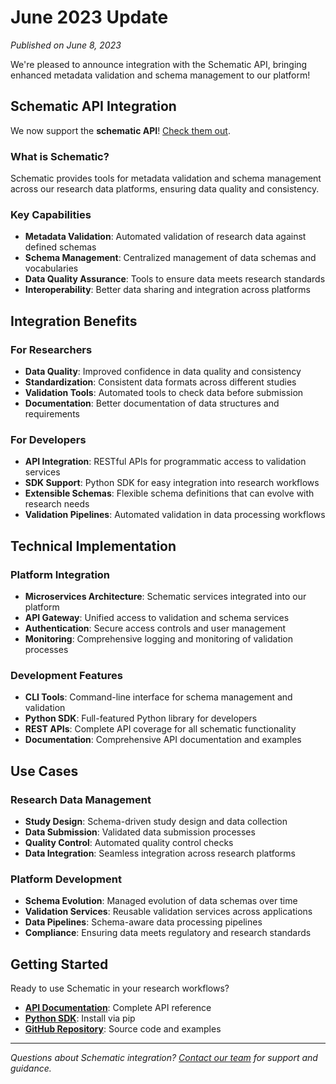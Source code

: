 # June 2023 Update

*Published on June 8, 2023*

We're pleased to announce integration with the Schematic API, bringing enhanced metadata validation and schema management to our platform!

## Schematic API Integration

We now support the **schematic API**! [Check them out](https://schematicpy.readthedocs.io/en/latest/cli_reference.html).

### What is Schematic?

Schematic provides tools for metadata validation and schema management across our research data platforms, ensuring data quality and consistency.

### Key Capabilities

- **Metadata Validation**: Automated validation of research data against defined schemas
- **Schema Management**: Centralized management of data schemas and vocabularies
- **Data Quality Assurance**: Tools to ensure data meets research standards
- **Interoperability**: Better data sharing and integration across platforms

## Integration Benefits

### For Researchers

- **Data Quality**: Improved confidence in data quality and consistency
- **Standardization**: Consistent data formats across different studies
- **Validation Tools**: Automated tools to check data before submission
- **Documentation**: Better documentation of data structures and requirements

### For Developers

- **API Integration**: RESTful APIs for programmatic access to validation services
- **SDK Support**: Python SDK for easy integration into research workflows
- **Extensible Schemas**: Flexible schema definitions that can evolve with research needs
- **Validation Pipelines**: Automated validation in data processing workflows

## Technical Implementation

### Platform Integration

- **Microservices Architecture**: Schematic services integrated into our platform
- **API Gateway**: Unified access to validation and schema services
- **Authentication**: Secure access controls and user management
- **Monitoring**: Comprehensive logging and monitoring of validation processes

### Development Features

- **CLI Tools**: Command-line interface for schema management and validation
- **Python SDK**: Full-featured Python library for developers
- **REST APIs**: Complete API coverage for all schematic functionality
- **Documentation**: Comprehensive API documentation and examples

## Use Cases

### Research Data Management

- **Study Design**: Schema-driven study design and data collection
- **Data Submission**: Validated data submission processes
- **Quality Control**: Automated quality control checks
- **Data Integration**: Seamless integration across research platforms

### Platform Development

- **Schema Evolution**: Managed evolution of data schemas over time
- **Validation Services**: Reusable validation services across applications
- **Data Pipelines**: Schema-aware data processing pipelines
- **Compliance**: Ensuring data meets regulatory and research standards

## Getting Started

Ready to use Schematic in your research workflows? 

- **[API Documentation](https://schematicpy.readthedocs.io/en/latest/cli_reference.html)**: Complete API reference
- **[Python SDK](https://pypi.org/project/schematicpy/)**: Install via pip
- **[GitHub Repository](https://github.com/Sage-Bionetworks/schematic)**: Source code and examples

---

*Questions about Schematic integration? [Contact our team](https://github.com/Sage-Bionetworks/sage-monorepo/issues/new) for support and guidance.*
